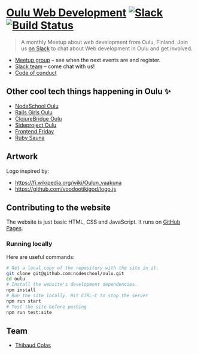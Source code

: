 [Oulu Web Development](https://www.meetup.com/Oulu-Web-Development/) [![Slack](https://img.shields.io/badge/slack-%20ouluwebdev-orange.svg)](https://ouluwebdevslackin.herokuapp.com) [![Build Status](https://travis-ci.org/ouluwebdev/ouluwebdev.github.io.svg?branch=master)](https://travis-ci.org/ouluwebdev/ouluwebdev.github.io)
==================

> A monthly Meetup about web development from Oulu, Finland. Join us [on Slack](https://ouluwebdevslackin.herokuapp.com) to chat about Web development in Oulu and get involved.

- [Meetup group](https://www.meetup.com/Oulu-Web-Development/) – see when the next events are and register.
- [Slack team](https://ouluwebdevslackin.herokuapp.com) – come chat with us!
- [Code of conduct](https://ouluwebdev.github.io/coc/)

## Other cool tech things happening in Oulu :sparkles:

- [NodeSchool Oulu](http://nodeschool.io/oulu)
- [Rails Girls Oulu](http://railsgirls.com/oulu)
- [ClojureBridge Oulu](http://www.clojurebridge.org/events/2016-06-03-oulu-finland)
- [Sideproject Oulu](http://www.sideprojectoulu.org/)
- [Frontend Friday](http://frontendfriday.fi/)
- [Ruby Sauna](https://twitter.com/rubysauna)

## Artwork

Logo inspired by:

- https://fi.wikipedia.org/wiki/Oulun_vaakuna
- https://github.com/voodootikigod/logo.js

## Contributing to the website

The website is just basic HTML, CSS and JavaScript. It runs on [GitHub
Pages](https://pages.github.com/).

### Running locally

Here are useful commands:

```bash
# Get a local copy of the repository with the site in it.
git clone git@github.com:nodeschool/oulu.git
cd oulu
# Install the website's development dependencies.
npm install
# Run the site locally. Hit CTRL-C to stop the server
npm run start
# Test the site before pushing
npm run test:site
```

## Team

- [Thibaud Colas](https://twitter.com/thibaud_colas)
